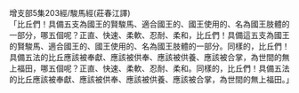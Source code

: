 增支部5集203經/駿馬經(莊春江譯)  
「比丘們！具備五支為國王的賢駿馬、適合國王的、國王使用的、名為國王肢體的一部分，哪五個呢？正直、快速、柔軟、忍耐、柔和，比丘們！具備這五支為國王的賢駿馬、適合國王的、國王使用的、名為國王肢體的一部分。同樣的，比丘們！具備五法的比丘應該被奉獻、應該被供奉、應該被供養、應該被合掌，為世間的無上福田，哪五個呢？正直、快速、柔軟、忍耐、柔和。同樣的，比丘們！具備五法的比丘應該被奉獻、應該被供奉、應該被供養、應該被合掌，為世間的無上福田。」  
  
  
